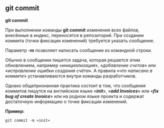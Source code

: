 ## git commit

**git commit**

При выполнении команды **git commit** изменения всех файлов, внесённые в индекс, переносятся в репозиторий. При создании коммита (точки фиксации изменений) требуется указать сообщение.

Параметр **-m** позволяет написать сообщение из командной строки.

Обычно в сообщении пишется задача, которая решается этим обновлением, например «*инициализация*», «*добавление счетов*» или «*исправление ошибки создания счёта*». А правила «*что написано в коммите*» устанавливаются внутри команды разработчиков.

Однако общепризнанная практика состоит в том, что сообщения коммитов пишутся на английском языке «***init***», «***add Invoices***» или «***fix bug of create Invoice***» или на родном языке проекта и содержат достаточную информацию о точке фиксации изменений.

**Пример:**

```bash=
git commit -m «init»
```